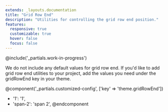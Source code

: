```yaml
---
extends: _layouts.documentation
title: "Grid Row End"
description: "Utilities for controlling the grid row end position."
features:
  responsive: true
  customizable: true
  hover: false
  focus: false
---
```


@include('_partials.work-in-progress')

We do not include any default values for grid row end. If you'd like to add grid row end utilities to your project, add the values you need under the gridRowEnd key in your theme.

@component('_partials.customized-config', ['key' => 'theme.gridRowEnd'])
+ '1': '1',
+ 'span-2': 'span 2',
@endcomponent
